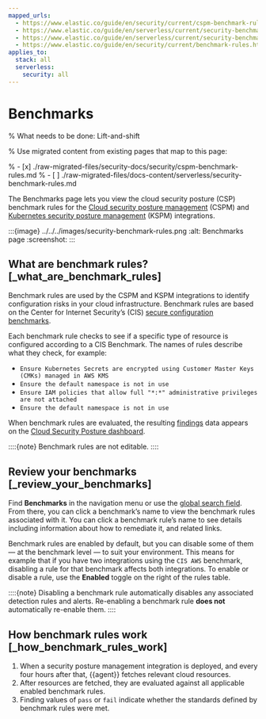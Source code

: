```yaml
---
mapped_urls:
  - https://www.elastic.co/guide/en/security/current/cspm-benchmark-rules.html
  - https://www.elastic.co/guide/en/serverless/current/security-benchmark-rules.html
  - https://www.elastic.co/guide/en/serverless/current/security-benchmark-rules-kspm.html
  - https://www.elastic.co/guide/en/security/current/benchmark-rules.html
applies_to:
  stack: all
  serverless:
    security: all
---
```


# Benchmarks

% What needs to be done: Lift-and-shift

% Use migrated content from existing pages that map to this page:

% - [x] ./raw-migrated-files/security-docs/security/cspm-benchmark-rules.md
% - [ ] ./raw-migrated-files/docs-content/serverless/security-benchmark-rules.md

The Benchmarks page lets you view the cloud security posture (CSP) benchmark rules for the [Cloud security posture management](/solutions/security/cloud/cloud-security-posture-management.md) (CSPM) and [Kubernetes security posture management](/solutions/security/cloud/kubernetes-security-posture-management.md) (KSPM) integrations.

:::{image} ../../../images/security-benchmark-rules.png
:alt: Benchmarks page
:screenshot:
:::


## What are benchmark rules? [_what_are_benchmark_rules]

Benchmark rules are used by the CSPM and KSPM integrations to identify configuration risks in your cloud infrastructure. Benchmark rules are based on the Center for Internet Security’s (CIS) [secure configuration benchmarks](https://www.cisecurity.org/cis-benchmarks/).

Each benchmark rule checks to see if a specific type of resource is configured according to a CIS Benchmark. The names of rules describe what they check, for example:

* `Ensure Kubernetes Secrets are encrypted using Customer Master Keys (CMKs) managed in AWS KMS`
* `Ensure the default namespace is not in use`
* `Ensure IAM policies that allow full "*:*" administrative privileges are not attached`
* `Ensure the default namespace is not in use`

When benchmark rules are evaluated, the resulting [findings](/solutions/security/cloud/findings-page-2.md) data appears on the [Cloud Security Posture dashboard](/solutions/security/dashboards/cloud-security-posture-dashboard.md).

::::{note}
Benchmark rules are not editable.
::::



## Review your benchmarks [_review_your_benchmarks]

Find **Benchmarks** in the navigation menu or use the [global search field](/explore-analyze/find-and-organize/find-apps-and-objects.md). From there, you can click a benchmark’s name to view the benchmark rules associated with it. You can click a benchmark rule’s name to see details including information about how to remediate it, and related links.

Benchmark rules are enabled by default, but you can disable some of them — at the benchmark level — to suit your environment. This means for example that if you have two integrations using the `CIS AWS` benchmark, disabling a rule for that benchmark affects both integrations. To enable or disable a rule, use the **Enabled** toggle on the right of the rules table.

::::{note}
Disabling a benchmark rule automatically disables any associated detection rules and alerts. Re-enabling a benchmark rule **does not** automatically re-enable them.
::::



## How benchmark rules work [_how_benchmark_rules_work]

1. When a security posture management integration is deployed, and every four hours after that, {{agent}} fetches relevant cloud resources.
2. After resources are fetched, they are evaluated against all applicable enabled benchmark rules.
3. Finding values of `pass` or `fail` indicate whether the standards defined by benchmark rules were met.

